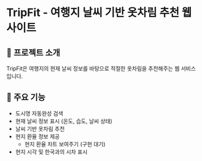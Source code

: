 # TripFit - 여행지 날씨 기반 옷차림 추천 웹사이트

## 📝 프로젝트 소개
TripFit은 여행지의 현재 날씨 정보를 바탕으로 적절한 옷차림을 추천해주는 웹 서비스입니다.

## 🌟 주요 기능
- 도시명 자동완성 검색
- 현재 날씨 정보 표시 (온도, 습도, 날씨 상태)
- 날씨 기반 옷차림 추천
- 현지 환율 정보 제공
  - 현지 환율 차트 보여주기 (구현 대기)
- 현지 시각 및 한국과의 시차 표시
